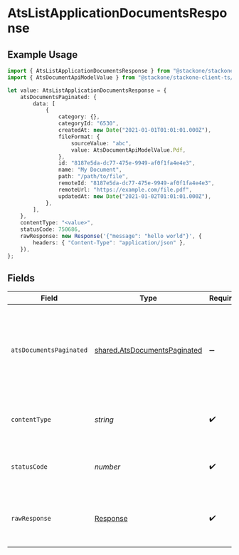 # AtsListApplicationDocumentsResponse

## Example Usage

```typescript
import { AtsListApplicationDocumentsResponse } from "@stackone/stackone-client-ts/sdk/models/operations";
import { AtsDocumentApiModelValue } from "@stackone/stackone-client-ts/sdk/models/shared";

let value: AtsListApplicationDocumentsResponse = {
    atsDocumentsPaginated: {
        data: [
            {
                category: {},
                categoryId: "6530",
                createdAt: new Date("2021-01-01T01:01:01.000Z"),
                fileFormat: {
                    sourceValue: "abc",
                    value: AtsDocumentApiModelValue.Pdf,
                },
                id: "8187e5da-dc77-475e-9949-af0f1fa4e4e3",
                name: "My Document",
                path: "/path/to/file",
                remoteId: "8187e5da-dc77-475e-9949-af0f1fa4e4e3",
                remoteUrl: "https://example.com/file.pdf",
                updatedAt: new Date("2021-01-02T01:01:01.000Z"),
            },
        ],
    },
    contentType: "<value>",
    statusCode: 750686,
    rawResponse: new Response('{"message": "hello world"}', {
        headers: { "Content-Type": "application/json" },
    }),
};
```

## Fields

| Field                                                                               | Type                                                                                | Required                                                                            | Description                                                                         |
| ----------------------------------------------------------------------------------- | ----------------------------------------------------------------------------------- | ----------------------------------------------------------------------------------- | ----------------------------------------------------------------------------------- |
| `atsDocumentsPaginated`                                                             | [shared.AtsDocumentsPaginated](../../../sdk/models/shared/atsdocumentspaginated.md) | :heavy_minus_sign:                                                                  | The documents related to the application with the given identifier were retrieved.  |
| `contentType`                                                                       | *string*                                                                            | :heavy_check_mark:                                                                  | HTTP response content type for this operation                                       |
| `statusCode`                                                                        | *number*                                                                            | :heavy_check_mark:                                                                  | HTTP response status code for this operation                                        |
| `rawResponse`                                                                       | [Response](https://developer.mozilla.org/en-US/docs/Web/API/Response)               | :heavy_check_mark:                                                                  | Raw HTTP response; suitable for custom response parsing                             |